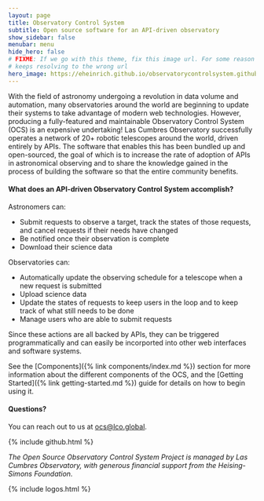 ```yaml
---
layout: page
title: Observatory Control System
subtitle: Open source software for an API-driven observatory
show_sidebar: false
menubar: menu
hide_hero: false
# FIXME: If we go with this theme, fix this image url. For some reason when deployed on github pages it
# keeps resolving to the wrong url
hero_image: https://eheinrich.github.io/observatorycontrolsystem.github.io/assets/images/starry_sky.jpeg
---
```


With the field of astronomy undergoing a revolution in data volume and automation, many observatories
around the world are beginning to update their systems to take advantage of modern web technologies.
However, producing a fully-featured and maintainable Observatory Control System (OCS) is an expensive undertaking! Las
Cumbres Observatory successfully operates a network of 20+ robotic telescopes around the world, driven entirely
by APIs. The software that enables this has been bundled up and open-sourced, the goal of which is to increase
the rate of adoption of APIs in astronomical observing and to share the knowledge gained in the process of building
the software so that the entire community benefits.

#### What does an API-driven Observatory Control System accomplish?

Astronomers can:

* Submit requests to observe a target, track the states of those requests, and cancel
requests if their needs have changed
* Be notified once their observation is complete
* Download their science data

Observatories can:

* Automatically update the observing schedule for a telescope when a new request is submitted
* Upload science data
* Update the states of requests to keep users in the loop and to keep track of what still needs to be done
* Manage users who are able to submit requests

Since these actions are all backed by APIs, they can be triggered programmatically and can easily be incorported into other web interfaces and software systems.

See the [Components]({% link components/index.md %}) section for more information about the different components of the OCS, and the [Getting Started]({% link getting-started.md %}) guide for details on how to begin using it.

#### Questions?

You can reach out to us at [ocs@lco.global](mailto:ocs@lco.global).

{% include github.html %}

_The Open Source Observatory Control System Project is managed by Las Cumbres Observatory, with generous financial support from the Heising-Simons Foundation._

{% include logos.html %}
